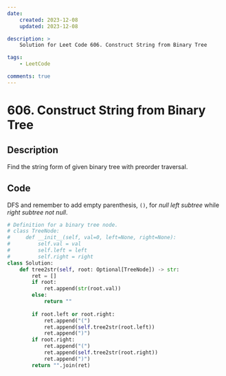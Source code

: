 ```yaml
---
date:
    created: 2023-12-08
    updated: 2023-12-08

description: >
    Solution for Leet Code 606. Construct String from Binary Tree

tags:
    - LeetCode

comments: true
---
```

# 606. Construct String from Binary Tree

## Description

Find the string form of given binary tree with preorder traversal.

## Code

DFS and remember to add empty parenthesis, `()`, for *null left subtree* while *right subtree not null*.

```python
# Definition for a binary tree node.
# class TreeNode:
#     def __init__(self, val=0, left=None, right=None):
#         self.val = val
#         self.left = left
#         self.right = right
class Solution:
    def tree2str(self, root: Optional[TreeNode]) -> str:
        ret = []
        if root:
            ret.append(str(root.val))
        else:
            return ""
        
        if root.left or root.right:
            ret.append("(")
            ret.append(self.tree2str(root.left))
            ret.append(")")
        if root.right:
            ret.append("(")
            ret.append(self.tree2str(root.right))
            ret.append(")")
        return "".join(ret)
```